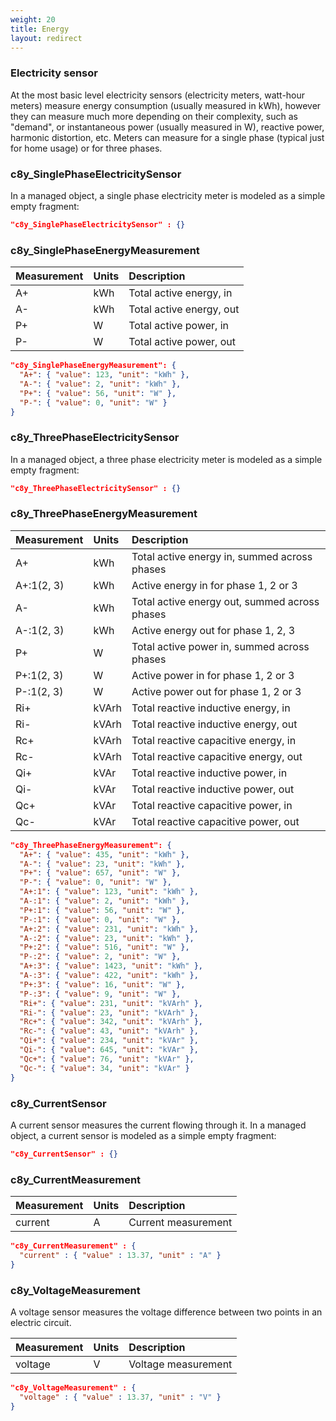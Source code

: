 ```yaml
---
weight: 20
title: Energy
layout: redirect
---
```


### Electricity sensor

At the most basic level electricity sensors (electricity meters, watt-hour meters) measure energy consumption (usually measured in kWh), however they can measure much more depending on their complexity, such as "demand", or instantaneous power (usually measured in W), reactive power, harmonic distortion, etc. Meters can measure for a single phase (typical just for home usage) or for three phases.

### c8y\_SinglePhaseElectricitySensor

In a managed object, a single phase electricity meter is modeled as a simple empty fragment:

```json
"c8y_SinglePhaseElectricitySensor" : {}
```

### c8y\_SinglePhaseEnergyMeasurement

|Measurement|Units|Description|
|:----------|:----|:----------|
|A+|kWh|Total active energy, in|
|A-|kWh|Total active energy, out|
|P+|W|Total active power, in|
|P-|W|Total active power, out|

```json
"c8y_SinglePhaseEnergyMeasurement": {
  "A+": { "value": 123, "unit": "kWh" },
  "A-": { "value": 2, "unit": "kWh" },
  "P+": { "value": 56, "unit": "W" },
  "P-": { "value": 0, "unit": "W" }
}
```

### c8y\_ThreePhaseElectricitySensor

In a managed object, a three phase electricity meter is modeled as a simple empty fragment:

```json
"c8y_ThreePhaseElectricitySensor" : {}
```

### c8y_ThreePhaseEnergyMeasurement

|Measurement|Units|Description|
|:----------|:----|:----------|
|A+|kWh|Total active energy in, summed across phases|
|A+:1(2, 3)|kWh|Active energy in for phase 1, 2 or 3|
|A-|kWh|Total active energy out, summed across phases|
|A-:1(2, 3)|kWh|Active energy out for phase 1, 2, 3|
|P+|W|Total active power in, summed across phases|
|P+:1(2, 3)|W|Active power in for phase 1, 2 or 3|
|P-:1(2, 3)|W|Active power out for phase 1, 2 or 3|
|Ri+|kVArh|Total reactive inductive energy, in|
|Ri-|kVArh|Total reactive inductive energy, out|
|Rc+|kVArh|Total reactive capacitive energy, in|
|Rc-|kVArh|Total reactive capacitive energy, out|
|Qi+|kVAr|Total reactive inductive power, in|
|Qi-|kVAr|Total reactive inductive power, out|
|Qc+|kVAr|Total reactive capacitive power, in|
|Qc-|kVAr|Total reactive capacitive power, out|

```json
"c8y_ThreePhaseEnergyMeasurement": {
  "A+": { "value": 435, "unit": "kWh" },
  "A-": { "value": 23, "unit": "kWh" },
  "P+": { "value": 657, "unit": "W" },
  "P-": { "value": 0, "unit": "W" },
  "A+:1": { "value": 123, "unit": "kWh" },
  "A-:1": { "value": 2, "unit": "kWh" },
  "P+:1": { "value": 56, "unit": "W" },
  "P-:1": { "value": 0, "unit": "W" },
  "A+:2": { "value": 231, "unit": "kWh" },
  "A-:2": { "value": 23, "unit": "kWh" },
  "P+:2": { "value": 516, "unit": "W" },
  "P-:2": { "value": 2, "unit": "W" },
  "A+:3": { "value": 1423, "unit": "kWh" },
  "A-:3": { "value": 422, "unit": "kWh" },
  "P+:3": { "value": 16, "unit": "W" },
  "P-:3": { "value": 9, "unit": "W" },
  "Ri+": { "value": 231, "unit": "kVArh" },
  "Ri-": { "value": 23, "unit": "kVArh" },
  "Rc+": { "value": 342, "unit": "kVArh" },
  "Rc-": { "value": 43, "unit": "kVArh" },
  "Qi+": { "value": 234, "unit": "kVAr" },
  "Qi-": { "value": 645, "unit": "kVAr" },
  "Qc+": { "value": 76, "unit": "kVAr" },
  "Qc-": { "value": 34, "unit": "kVAr" }
}
```

### c8y\_CurrentSensor

A current sensor measures the current flowing through it.
In a managed object, a current sensor is modeled as a simple empty fragment:

```json
"c8y_CurrentSensor" : {}
```

### c8y\_CurrentMeasurement

|Measurement|Units|Description|
|:----------|:----|:----------|
|current|A|Current measurement|

```json
"c8y_CurrentMeasurement" : {
  "current" : { "value" : 13.37, "unit" : "A" }
}
```

### c8y\_VoltageMeasurement

A voltage sensor measures the voltage difference between two points in an electric circuit.

|Measurement|Units|Description|
|:----------|:----|:----------|
|voltage|V|Voltage measurement|

```json
"c8y_VoltageMeasurement" : {
  "voltage" : { "value" : 13.37, "unit" : "V" }
}
```
